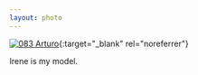 ```yaml
---
layout: photo
---
```


[![083 Arturo](https://c2.staticflickr.com/6/5820/21610821716_88c11a5dc6_c.jpg)](https://www.flickr.com/photos/131440297@N08/21637053505/){:target="_blank" rel="noreferrer"}

Irene is my model.
